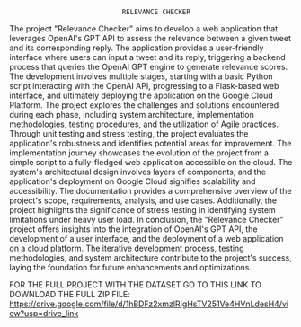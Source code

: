 
                                RELEVANCE CHECKER

The project "Relevance Checker" aims to develop a web application that leverages OpenAI's
GPT API to assess the relevance between a given tweet and its corresponding reply. The
application provides a user-friendly interface where users can input a tweet and its reply,
triggering a backend process that queries the OpenAI GPT engine to generate relevance scores.
The development involves multiple stages, starting with a basic Python script interacting with
the OpenAI API, progressing to a Flask-based web interface, and ultimately deploying the
application on the Google Cloud Platform.
The project explores the challenges and solutions encountered during each phase, including
system architecture, implementation methodologies, testing procedures, and the utilization of
Agile practices. Through unit testing and stress testing, the project evaluates the application's
robustness and identifies potential areas for improvement. The implementation journey
showcases the evolution of the project from a simple script to a fully-fledged web application
accessible on the cloud.
The system's architectural design involves layers of components, and the application's
deployment on Google Cloud signifies scalability and accessibility. The documentation provides
a comprehensive overview of the project's scope, requirements, analysis, and use cases.
Additionally, the project highlights the significance of stress testing in identifying system
limitations under heavy user load.
In conclusion, the "Relevance Checker" project offers insights into the integration of OpenAI's
GPT API, the development of a user interface, and the deployment of a web application on a
cloud platform. The iterative development process, testing methodologies, and system
architecture contribute to the project's success, laying the foundation for future enhancements
and optimizations.

FOR THE FULL PROJECT WITH THE DATASET GO TO THIS LINK TO DOWNLOAD THE FULL ZIP FILE:
https://drive.google.com/file/d/1hBDFz2xmzlRIgHsTV251Ve4HVnLdesH4/view?usp=drive_link
